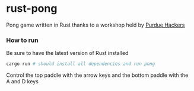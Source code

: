 # rust-pong
Pong game written in Rust thanks to a workshop held by [Purdue Hackers](https://purduehackers.com/)

### How to run
Be sure to have the latest version of Rust installed
```bash
cargo run # should install all dependencies and run pong
```
Control the top paddle with the arrow keys and the bottom paddle with the A and D keys
